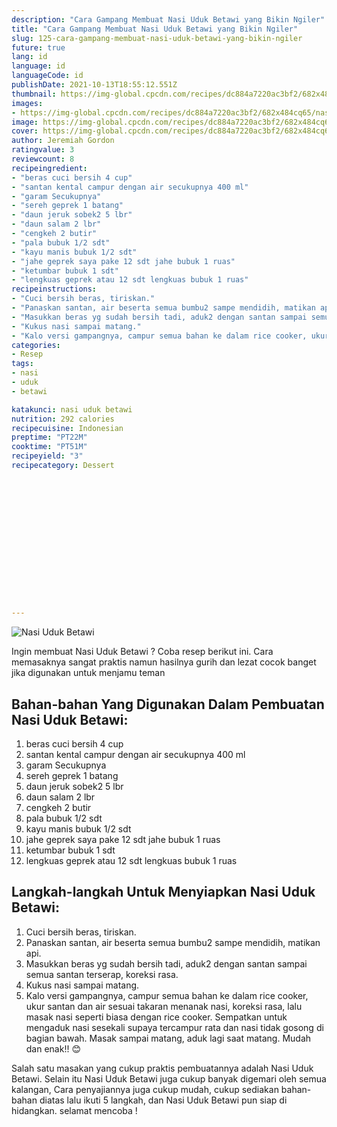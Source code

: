 ```yaml
---
description: "Cara Gampang Membuat Nasi Uduk Betawi yang Bikin Ngiler"
title: "Cara Gampang Membuat Nasi Uduk Betawi yang Bikin Ngiler"
slug: 125-cara-gampang-membuat-nasi-uduk-betawi-yang-bikin-ngiler
future: true
lang: id
language: id
languageCode: id
publishDate: 2021-10-13T18:55:12.551Z 
thumbnail: https://img-global.cpcdn.com/recipes/dc884a7220ac3bf2/682x484cq65/nasi-uduk-betawi-foto-resep-utama.png
images:
- https://img-global.cpcdn.com/recipes/dc884a7220ac3bf2/682x484cq65/nasi-uduk-betawi-foto-resep-utama.png
image: https://img-global.cpcdn.com/recipes/dc884a7220ac3bf2/682x484cq65/nasi-uduk-betawi-foto-resep-utama.png
cover: https://img-global.cpcdn.com/recipes/dc884a7220ac3bf2/682x484cq65/nasi-uduk-betawi-foto-resep-utama.png
author: Jeremiah Gordon
ratingvalue: 3
reviewcount: 8
recipeingredient:
- "beras cuci bersih 4 cup"
- "santan kental campur dengan air secukupnya 400 ml"
- "garam Secukupnya"
- "sereh geprek 1 batang"
- "daun jeruk sobek2 5 lbr"
- "daun salam 2 lbr"
- "cengkeh 2 butir"
- "pala bubuk 1/2 sdt"
- "kayu manis bubuk 1/2 sdt"
- "jahe geprek saya pake 12 sdt jahe bubuk 1 ruas"
- "ketumbar bubuk 1 sdt"
- "lengkuas geprek atau 12 sdt lengkuas bubuk 1 ruas"
recipeinstructions:
- "Cuci bersih beras, tiriskan."
- "Panaskan santan, air beserta semua bumbu2 sampe mendidih, matikan api."
- "Masukkan beras yg sudah bersih tadi, aduk2 dengan santan sampai semua santan terserap, koreksi rasa."
- "Kukus nasi sampai matang."
- "Kalo versi gampangnya, campur semua bahan ke dalam rice cooker, ukur santan dan air sesuai takaran menanak nasi, koreksi rasa, lalu masak nasi seperti biasa dengan rice cooker. Sempatkan untuk mengaduk nasi sesekali supaya tercampur rata dan nasi tidak gosong di bagian bawah. Masak sampai matang, aduk lagi saat matang. Mudah dan enak!! 😊"
categories:
- Resep
tags:
- nasi
- uduk
- betawi

katakunci: nasi uduk betawi 
nutrition: 292 calories
recipecuisine: Indonesian
preptime: "PT22M"
cooktime: "PT51M"
recipeyield: "3"
recipecategory: Dessert


     
    
    
    
    
    
    
    
    
    
    
      
    
---
```



![Nasi Uduk Betawi](https://img-global.cpcdn.com/recipes/dc884a7220ac3bf2/682x484cq65/nasi-uduk-betawi-foto-resep-utama.png)

Ingin membuat Nasi Uduk Betawi ? Coba resep berikut ini. Cara memasaknya sangat praktis namun hasilnya gurih dan lezat cocok banget jika digunakan untuk menjamu teman

<!--inarticleads1-->

## Bahan-bahan Yang Digunakan Dalam Pembuatan Nasi Uduk Betawi:

1. beras cuci bersih 4 cup
1. santan kental campur dengan air secukupnya 400 ml
1. garam Secukupnya
1. sereh geprek 1 batang
1. daun jeruk sobek2 5 lbr
1. daun salam 2 lbr
1. cengkeh 2 butir
1. pala bubuk 1/2 sdt
1. kayu manis bubuk 1/2 sdt
1. jahe geprek saya pake 12 sdt jahe bubuk 1 ruas
1. ketumbar bubuk 1 sdt
1. lengkuas geprek atau 12 sdt lengkuas bubuk 1 ruas



<!--inarticleads2-->

## Langkah-langkah Untuk Menyiapkan Nasi Uduk Betawi:

1. Cuci bersih beras, tiriskan.
1. Panaskan santan, air beserta semua bumbu2 sampe mendidih, matikan api.
1. Masukkan beras yg sudah bersih tadi, aduk2 dengan santan sampai semua santan terserap, koreksi rasa.
1. Kukus nasi sampai matang.
1. Kalo versi gampangnya, campur semua bahan ke dalam rice cooker, ukur santan dan air sesuai takaran menanak nasi, koreksi rasa, lalu masak nasi seperti biasa dengan rice cooker. Sempatkan untuk mengaduk nasi sesekali supaya tercampur rata dan nasi tidak gosong di bagian bawah. Masak sampai matang, aduk lagi saat matang. Mudah dan enak!! 😊




Salah satu masakan yang cukup praktis pembuatannya adalah  Nasi Uduk Betawi. Selain itu  Nasi Uduk Betawi  juga cukup banyak digemari oleh semua kalangan, Cara penyajiannya juga cukup mudah, cukup sediakan bahan-bahan diatas lalu ikuti 5 langkah, dan  Nasi Uduk Betawi  pun siap di hidangkan. selamat mencoba !
